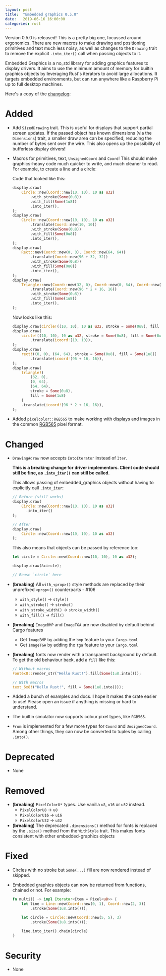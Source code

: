 ```yaml
---
layout: post
title:  "Embedded graphics 0.5.0"
date:   2019-06-16 16:00:00
categories: rust
---
```


Version 0.5.0 is released! This is a pretty big one, focussed around ergonomics. There are new macros to make drawing and positioning primitives and text much less noisy, as well as changes to the `Drawing` trait to remove the explicit `.into_iter()` call when passing objects to it.

Embedded Graphics is a no_std library for adding graphics features to display drivers. It aims to use the minimum amount of memory for builtin graphics objects by leveraging Rust's iterators to avoid large allocations. It targets embedded environments, but can run anywhere like a Raspberry Pi up to full desktop machines.

Here's a copy of the [changelog](https://github.com/jamwaffles/embedded-graphics/blob/master/CHANGELOG.md#050):

# Added

* Add `SizedDrawing` trait. This is useful for displays that support partial screen updates. If the passed object has known dimensions (via the `Dimensions`) trait, a smaller draw area can be specified, reducing the number of bytes sent over the wire. This also opens up the possibility of bufferless display drivers!
* Macros for primitives, text, `UnsignedCoord` and `Coord`! This should make graphics-heavy code much quicker to write, and much cleaner to read. For example, to create a line and a circle:

  Code that looked like this:

  ```rust
  display.draw(
      Circle::new(Coord::new(10, 10), 10 as u32)
          .with_stroke(Some(0u8))
          .with_fill(Some(1u8))
          .into_iter(),
  );
  display.draw(
      Circle::new(Coord::new(10, 10), 10 as u32)
          .translate(Coord::new(10, 10))
          .with_stroke(Some(0u8))
          .with_fill(Some(0u8))
          .into_iter(),
  );
  display.draw(
      Rect::new(Coord::new(0, 0), Coord::new(64, 64))
          .translate(Coord::new(96 + 32, 32))
          .with_stroke(Some(0u8))
          .with_fill(Some(0u8))
          .into_iter(),
  );
  display.draw(
      Triangle::new(Coord::new(32, 0), Coord::new(0, 64), Coord::new(64, 64))
          .translate(Coord::new(96 * 2 + 16, 16))
          .with_stroke(Some(0u8))
          .with_fill(Some(1u8))
          .into_iter(),
  );
  ```

  Now looks like this:

  ```rust
  display.draw(circle!((10, 10), 10 as u32, stroke = Some(0u8), fill = Some(1u8)));
  display.draw(
      circle!((10, 10), 10 as u32, stroke = Some(0u8), fill = Some(0u8))
          .translate(icoord!(10, 10)),
  );
  display.draw(
      rect!((0, 0), (64, 64), stroke = Some(0u8), fill = Some(1u8))
          .translate(icoord!(96 + 16, 16)),
  );
  display.draw(
      triangle!(
          (32, 0),
          (0, 64),
          (64, 64),
          stroke = Some(0u8),
          fill = Some(1u8)
      )
      .translate(icoord!(96 * 2 + 16, 16)),
  );
  ```
* Added `pixelcolor::RGB565` to make working with displays and images in the common [RGB565](http://www.barth-dev.de/online/rgb565-color-picker/) pixel format.

# Changed

* `Drawing#draw` now accepts `IntoIterator` instead of `Iter`.

  **This is a breaking change for driver implementors. Client code should still be fine, as `.into_iter()` can still be called.**

  This allows passing of embedded_graphics objects without having to explicitly call `.into_iter`:

  ```rust
  // Before (still works)
  display.draw(
      Circle::new(Coord::new(10, 10), 10 as u32)
        .into_iter()
  );

  // After
  display.draw(
      Circle::new(Coord::new(10, 10), 10 as u32)
  );
  ```

  This also means that objects can be passed by reference too:

  ```rust
  let circle = Circle::new(Coord::new(10, 10), 10 as u32);

  display.draw(&circle);

  // Reuse `circle` here
  ```
* **(breaking)** All `with_<prop>()` style methods are replaced by their unprefixed `<prop>()` counterparts - #106
  * `with_style()` -> `style()`
  * `with_stroke()` -> `stroke()`
  * `with_stroke_width()` -> `stroke_width()`
  * `with_fill()` -> `fill()`
* **(breaking)** `ImageBMP` and `ImageTGA` are now disabled by default behind Cargo features
  * Get `ImageBMP` by adding the `bmp` feature to your `Cargo.toml`
  * Get `ImageTGA` by adding the `tga` feature to your `Cargo.toml`
* **(breaking)** fonts now render with a transparent background by default. To get the old behaviour back, add a `fill` like this:

  ```rust
  // Without macros
  Font6x8::render_str("Hello Rust!").fill(Some(1u8.into()));

  // With macros
  text_6x8!("Hello Rust!", fill = Some(1u8.into()));
  ```
* Added a bunch of examples and docs. I hope it makes the crate easier to use! Please open an issue if anything is missing or hard to understand.
* The builtin simulator now supports colour pixel types, like `RGB565`.
* `From` is implemented for a few more types for `Coord` and `UnsignedCoord`. Among other things, they can now be converted to tuples by calling `.into()`.

# Deprecated

* None

# Removed

* **(breaking)** `PixelColorU*` types. Use vanilla `u8`, `u16` or `u32` instead.
  * `PixelColorU8` -> `u8`
  * `PixelColorU16` -> `u16`
  * `PixelColorU32` -> `u32`
* **(breaking)** The deprecated `.dimensions()` method for fonts is replaced by the `.size()` method from the `WithStyle` trait. This makes fonts consistent with other embedded-graphics objects

# Fixed

* Circles with no stroke but `Some(...)` fill are now rendered instead of skipped.
* Embedded graphics objects can now be returned from functions, chained or not. For example:

  ```rust
  fn multi() -> impl Iterator<Item = Pixel<u8>> {
      let line = Line::new(Coord::new(0, 1), Coord::new(2, 3))
          .stroke(Some(1u8.into()));

      let circle = Circle::new(Coord::new(5, 5), 3)
          .stroke(Some(1u8.into()));

      line.into_iter().chain(circle)
  }
  ```

# Security

* None
